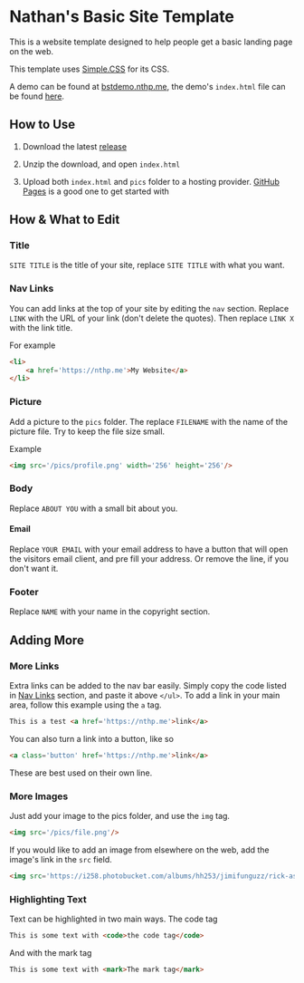 # Nathan's Basic Site Template

This is a website template designed to help people get a basic landing page on the web.

This template uses [Simple.CSS](https://simplecss.org) for its CSS.

A demo can be found at [bstdemo.nthp.me](https://bstdemo.nthp.me), the demo's `index.html` file can be found [here](https://github.com/nathnp/Basic-Site-Template/blob/Demo/index.html).

## How to Use

1. Download the latest [release](https://github.com/nathnp/Basic-Site-Template/releases)

2. Unzip the download, and open `index.html`

3. Upload both `index.html` and `pics` folder to a hosting provider. [GitHub Pages](https://docs.github.com/en/pages/getting-started-with-github-pages) is a good one to get started with

## How & What to Edit

### Title

`SITE TITLE` is the title of your site, replace `SITE TITLE` with what you want.

### Nav Links

You can add links at the top of your site by editing the `nav` section. Replace `LINK` with the URL of your link (don't delete the quotes). Then replace `LINK X` with the link title.

For example
```HTML
<li>
	<a href='https://nthp.me'>My Website</a>
</li>
```

### Picture

Add a picture to the `pics` folder. The replace `FILENAME` with the name of the picture file. Try to keep the file size small. 

Example
```HTML
<img src='/pics/profile.png' width='256' height='256'/>
```

### Body

Replace `ABOUT YOU` with a small bit about you.

#### Email

Replace `YOUR EMAIL` with your email address to have a button that will open the visitors email client, and pre fill your address. Or remove the line, if you don't want it.

### Footer

Replace `NAME` with your name in the copyright section.

## Adding More

### More Links

Extra links can be added to the nav bar easily. Simply copy the code listed in [Nav Links](https://github.com/nathnp/Basic-Site-Template/tree/Dev#nav-links) section, and paste it above `</ul>`. To add a link in your main area, follow this example using the `a` tag.
```HTML
This is a test <a href='https://nthp.me'>link</a>
```
You can also turn a link into a button, like so
```HTML
<a class='button' href='https://nthp.me'>link</a>
```
These are best used on their own line.

### More Images

Just add your image to the pics folder, and use the `img` tag.
```HTML
<img src='/pics/file.png'/>
```
If you would like to add an image from elsewhere on the web, add the image's link in the `src` field.
```HTML
<img src='https://i258.photobucket.com/albums/hh253/jimifunguzz/rick-astley-dancing.gif'/>
```

### Highlighting Text

Text can be highlighted in two main ways.
The code tag
```HTML
This is some text with <code>the code tag</code>
```
And with the mark tag
```HTML
This is some text with <mark>The mark tag</mark>
```